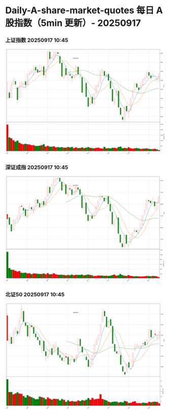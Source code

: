
# Daily-A-share-market-quotes 每日 A 股指数（5min 更新）- 20250917

### 上证指数 20250917 10:45
![](./fig/2025/9/20250917-sh000001.png)

### 深证成指 20250917 10:45
![](./fig/2025/9/20250917-sz399001.png)

### 北证50 20250917 10:45
![](./fig/2025/9/20250917-bj899050.png)
